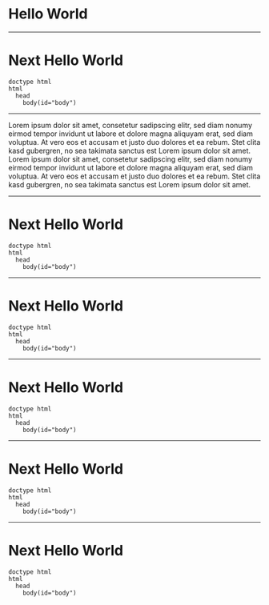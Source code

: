 # Hello World

---

# Next Hello World

~~~ jade
doctype html
html
  head
    body(id="body")
~~~

---

Lorem ipsum dolor sit amet, consetetur sadipscing elitr, sed diam nonumy eirmod tempor invidunt ut labore et dolore magna aliquyam erat, sed diam voluptua. At vero eos et accusam et justo duo dolores et ea rebum. Stet clita kasd gubergren, no sea takimata sanctus est Lorem ipsum dolor sit amet. Lorem ipsum dolor sit amet, consetetur sadipscing elitr, sed diam nonumy eirmod tempor invidunt ut labore et dolore magna aliquyam erat, sed diam voluptua. At vero eos et accusam et justo duo dolores et ea rebum. Stet clita kasd gubergren, no sea takimata sanctus est Lorem ipsum dolor sit amet.

---

# Next Hello World

~~~ jade
doctype html
html
  head
    body(id="body")
~~~

---

# Next Hello World

~~~ jade
doctype html
html
  head
    body(id="body")
~~~

---

# Next Hello World

~~~ jade
doctype html
html
  head
    body(id="body")
~~~

---

# Next Hello World

~~~ jade
doctype html
html
  head
    body(id="body")
~~~

---

# Next Hello World

~~~ jade
doctype html
html
  head
    body(id="body")
~~~
